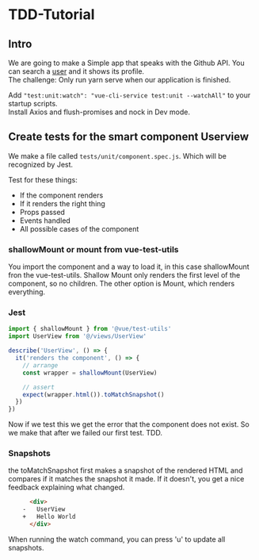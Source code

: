 # TDD-Tutorial

## Intro
We are going to make a Simple app that speaks with the Github API. You can search a [user](https://developer.github.com/v3/users/) and it shows its profile.  
The challenge: Only run yarn serve when our application is finished.

Add `"test:unit:watch": "vue-cli-service test:unit --watchAll"` to your startup scripts.  
Install Axios and flush-promises and nock in Dev mode.

## Create tests for the smart component Userview
We make a file called `tests/unit/component.spec.js`. Which will be recognized by Jest.

Test for these things:
- If the component renders
- If it renders the right thing
- Props passed
- Events handled
- All possible cases of the component

###  shallowMount or mount from vue-test-utils
You import the component and a way to load it, in this case shallowMount fron the vue-test-utils. Shallow Mount only renders the first level of the component, so no children. The other option is Mount, which renders everything.

### Jest
```js
import { shallowMount } from '@vue/test-utils'
import UserView from '@/views/UserView'

describe('UserView', () => {
  it('renders the component', () => {
    // arrange
    const wrapper = shallowMount(UserView)

    // assert
    expect(wrapper.html()).toMatchSnapshot()
  })
})
```
Now if we test this we get the error that the component does not exist. So we make that after we failed our first test. TDD.

### Snapshots
the toMatchSnapshot first makes a snapshot of the rendered HTML and compares if it matches the snapshot it made.
If it doesn't, you get a nice feedback explaining what changed.  
```html
      <div>
    -   UserView
    +   Hello World
      </div>
```
When running the watch command, you can press 'u' to update all snapshots.